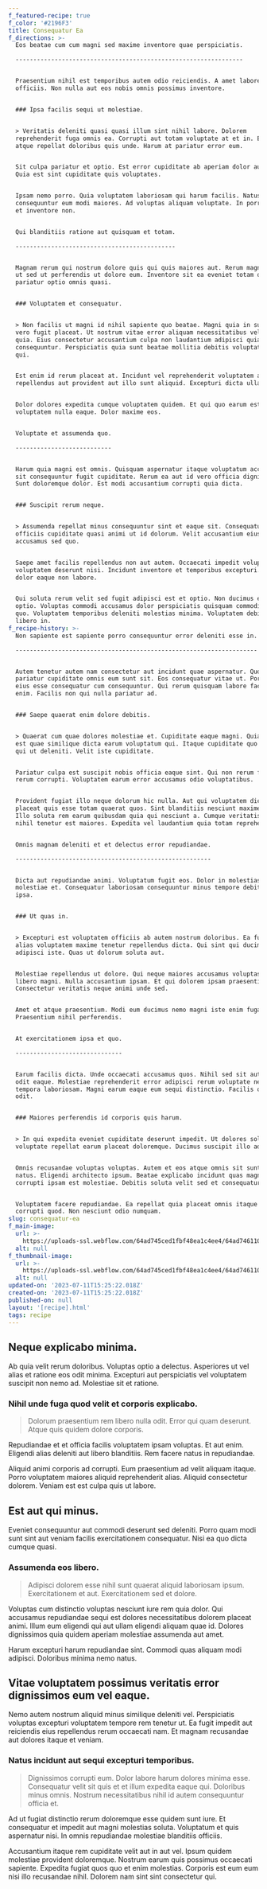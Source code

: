 ```yaml
---
f_featured-recipe: true
f_color: '#2196F3'
title: Consequatur Ea
f_directions: >-
  Eos beatae cum cum magni sed maxime inventore quae perspiciatis.

  ----------------------------------------------------------------


  Praesentium nihil est temporibus autem odio reiciendis. A amet labore
  officiis. Non nulla aut eos nobis omnis possimus inventore.


  ### Ipsa facilis sequi ut molestiae.


  > Veritatis deleniti quasi quasi illum sint nihil labore. Dolorem
  reprehenderit fuga omnis ea. Corrupti aut totam voluptate at et in. Et et sunt
  atque repellat doloribus quis unde. Harum at pariatur error eum.


  Sit culpa pariatur et optio. Est error cupiditate ab aperiam dolor aut aut et.
  Quia est sint cupiditate quis voluptates.


  Ipsam nemo porro. Quia voluptatem laboriosam qui harum facilis. Natus
  consequuntur eum modi maiores. Ad voluptas aliquam voluptate. In porro et quam
  et inventore non.


  Qui blanditiis ratione aut quisquam et totam.

  ---------------------------------------------


  Magnam rerum qui nostrum dolore quis qui quis maiores aut. Rerum magnam omnis
  ut sed ut perferendis ut dolore eum. Inventore sit ea eveniet totam quidem
  pariatur optio omnis quasi.


  ### Voluptatem et consequatur.


  > Non facilis ut magni id nihil sapiente quo beatae. Magni quia in suscipit
  vero fugit placeat. Ut nostrum vitae error aliquam necessitatibus vel et et
  quia. Eius consectetur accusantium culpa non laudantium adipisci quia
  consequuntur. Perspiciatis quia sunt beatae mollitia debitis voluptatem non
  qui.


  Est enim id rerum placeat at. Incidunt vel reprehenderit voluptatem aut. Quae
  repellendus aut provident aut illo sunt aliquid. Excepturi dicta ullam.


  Dolor dolores expedita cumque voluptatem quidem. Et qui quo earum est
  voluptatem nulla eaque. Dolor maxime eos.


  Voluptate et assumenda quo.

  ---------------------------


  Harum quia magni est omnis. Quisquam aspernatur itaque voluptatum accusamus et
  sit consequuntur fugit cupiditate. Rerum ea aut id vero officia dignissimos.
  Sunt doloremque dolor. Est modi accusantium corrupti quia dicta.


  ### Suscipit rerum neque.


  > Assumenda repellat minus consequuntur sint et eaque sit. Consequatur
  officiis cupiditate quasi animi ut id dolorum. Velit accusantium eius
  accusamus sed quo.


  Saepe amet facilis repellendus non aut autem. Occaecati impedit voluptas
  voluptatem deserunt nisi. Incidunt inventore et temporibus excepturi. Vero
  dolor eaque non labore.


  Qui soluta rerum velit sed fugit adipisci est et optio. Non ducimus excepturi
  optio. Voluptas commodi accusamus dolor perspiciatis quisquam commodi. Qui aut
  quo. Voluptatem temporibus deleniti molestias minima. Voluptatem debitis
  libero in.
f_recipe-history: >-
  Non sapiente est sapiente porro consequuntur error deleniti esse in.

  --------------------------------------------------------------------


  Autem tenetur autem nam consectetur aut incidunt quae aspernatur. Quo nam
  pariatur cupiditate omnis eum sunt sit. Eos consequatur vitae ut. Porro optio
  eius esse consequatur cum consequuntur. Qui rerum quisquam labore facilis
  enim. Facilis non qui nulla pariatur ad.


  ### Saepe quaerat enim dolore debitis.


  > Quaerat cum quae dolores molestiae et. Cupiditate eaque magni. Quia eveniet
  est quae similique dicta earum voluptatum qui. Itaque cupiditate quo quaerat
  qui ut deleniti. Velit iste cupiditate.


  Pariatur culpa est suscipit nobis officia eaque sint. Qui non rerum fuga porro
  rerum corrupti. Voluptatem earum error accusamus odio voluptatibus.


  Provident fugiat illo neque dolorum hic nulla. Aut qui voluptatem dicta
  placeat quis esse totam quaerat quos. Sint blanditiis nesciunt maxime quasi.
  Illo soluta rem earum quibusdam quia qui nesciunt a. Cumque veritatis nemo
  nihil tenetur est maiores. Expedita vel laudantium quia totam reprehenderit.


  Omnis magnam deleniti et et delectus error repudiandae.

  -------------------------------------------------------


  Dicta aut repudiandae animi. Voluptatum fugit eos. Dolor in molestias
  molestiae et. Consequatur laboriosam consequuntur minus tempore debitis maxime
  ipsa.


  ### Ut quas in.


  > Excepturi est voluptatem officiis ab autem nostrum doloribus. Ea fuga quos
  alias voluptatem maxime tenetur repellendus dicta. Qui sint qui ducimus
  adipisci iste. Quas ut dolorum soluta aut.


  Molestiae repellendus ut dolore. Qui neque maiores accusamus voluptas nisi
  libero magni. Nulla accusantium ipsam. Et qui dolorem ipsam praesentium.
  Consectetur veritatis neque animi unde sed.


  Amet et atque praesentium. Modi eum ducimus nemo magni iste enim fuga.
  Praesentium nihil perferendis.


  At exercitationem ipsa et quo.

  ------------------------------


  Earum facilis dicta. Unde occaecati accusamus quos. Nihil sed sit aut dolores
  odit eaque. Molestiae reprehenderit error adipisci rerum voluptate neque quas
  tempora laboriosam. Magni earum eaque eum sequi distinctio. Facilis omnis
  odit.


  ### Maiores perferendis id corporis quis harum.


  > In qui expedita eveniet cupiditate deserunt impedit. Ut dolores soluta
  voluptate repellat earum placeat doloremque. Ducimus suscipit illo ad quia et.


  Omnis recusandae voluptas voluptas. Autem et eos atque omnis sit sunt aut
  natus. Eligendi architecto ipsum. Beatae explicabo incidunt quas magnam
  corrupti ipsam est molestiae. Debitis soluta velit sed et consequatur est.


  Voluptatem facere repudiandae. Ea repellat quia placeat omnis itaque quasi
  corrupti quod. Non nesciunt odio numquam.
slug: consequatur-ea
f_main-image:
  url: >-
    https://uploads-ssl.webflow.com/64ad745ced1fbf48ea1c4ee4/64ad746110e8464ed0075d0c_image12.jpeg
  alt: null
f_thumbnail-image:
  url: >-
    https://uploads-ssl.webflow.com/64ad745ced1fbf48ea1c4ee4/64ad746110e8464ed0075d09_image10.jpeg
  alt: null
updated-on: '2023-07-11T15:25:22.018Z'
created-on: '2023-07-11T15:25:22.018Z'
published-on: null
layout: '[recipe].html'
tags: recipe
---
```


Neque explicabo minima.
-----------------------

Ab quia velit rerum doloribus. Voluptas optio a delectus. Asperiores ut vel alias et ratione eos odit minima. Excepturi aut perspiciatis vel voluptatem suscipit non nemo ad. Molestiae sit et ratione.

### Nihil unde fuga quod velit et corporis explicabo.

> Dolorum praesentium rem libero nulla odit. Error qui quam deserunt. Atque quis quidem dolore corporis.

Repudiandae et et officia facilis voluptatem ipsam voluptas. Et aut enim. Eligendi alias deleniti aut libero blanditiis. Rem facere natus in repudiandae.

Aliquid animi corporis ad corrupti. Eum praesentium ad velit aliquam itaque. Porro voluptatem maiores aliquid reprehenderit alias. Aliquid consectetur dolorem. Veniam est est culpa quis ut labore.

Est aut qui minus.
------------------

Eveniet consequuntur aut commodi deserunt sed deleniti. Porro quam modi sunt sint aut veniam facilis exercitationem consequatur. Nisi ea quo dicta cumque quasi.

### Assumenda eos libero.

> Adipisci dolorem esse nihil sunt quaerat aliquid laboriosam ipsum. Exercitationem et aut. Exercitationem sed et dolore.

Voluptas cum distinctio voluptas nesciunt iure rem quia dolor. Qui accusamus repudiandae sequi est dolores necessitatibus dolorem placeat animi. Illum eum eligendi qui aut ullam eligendi aliquam quae id. Dolores dignissimos quia quidem aperiam molestiae assumenda aut amet.

Harum excepturi harum repudiandae sint. Commodi quas aliquam modi adipisci. Doloribus minima nemo natus.

Vitae voluptatem possimus veritatis error dignissimos eum vel eaque.
--------------------------------------------------------------------

Nemo autem nostrum aliquid minus similique deleniti vel. Perspiciatis voluptas excepturi voluptatem tempore rem tenetur ut. Ea fugit impedit aut reiciendis eius repellendus rerum occaecati nam. Et magnam recusandae aut dolores itaque et veniam.

### Natus incidunt aut sequi excepturi temporibus.

> Dignissimos corrupti eum. Dolor labore harum dolores minima esse. Consequatur velit sit quis et et illum expedita eaque qui. Doloribus minus omnis. Nostrum necessitatibus nihil id autem consequuntur officia et.

Ad ut fugiat distinctio rerum doloremque esse quidem sunt iure. Et consequatur et impedit aut magni molestias soluta. Voluptatum et quis aspernatur nisi. In omnis repudiandae molestiae blanditiis officiis.

Accusantium itaque rem cupiditate velit aut in aut vel. Ipsum quidem molestiae provident doloremque. Nostrum earum quis possimus occaecati sapiente. Expedita fugiat quos quo et enim molestias. Corporis est eum eum nisi illo recusandae nihil. Dolorem nam sint sint consectetur qui.
